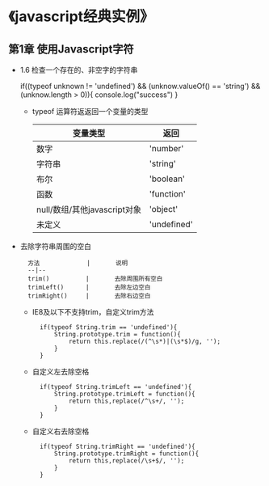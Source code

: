 《javascript经典实例》
======

## 第1章  使用Javascript字符

- 1.6 检查一个存在的、非空字的字符串

    if((typeof unknown != 'undefined') && 
        (unknow.valueOf() == 'string') &&
        (unknow.length > 0)){
            console.log("success")
        }

    + typeof 运算符返返回一个变量的类型

        变量类型                            | 返回
        --|--
        数字                              |   'number'
        字符串                            |   'string'
        布尔                              |      'boolean'
        函数                              |       'function'
        null/数组/其他javascript对象       |       'object'
        未定义                             |       'undefined'


- 去除字符串周围的空白

        方法             |       说明
        --|--
        trim()          |       去除周围所有空白
        trimLeft()      |       去除左边空白
        trimRight()     |       去除右边空白

    + IE8及以下不支持trim，自定义trim方法

            if(typeof String.trim == 'undefined'){
                String.prototype.trim = function(){
                    return this.replace(/(^\s*)|(\s*$)/g, '');
                }
            }

    + 自定义左去除空格

            if(typeof String.trimLeft == 'undefined'){
                String.prototype.trimLeft = function(){
                    return this,replace(/^\s+/, '');
                }
            }

    + 自定义右去除空格

            if(typeof String.trimRight == 'undefined'){
                String.prototype.trimRight = function(){
                    return this,replace(/\s+$/, '');
                }
            }

